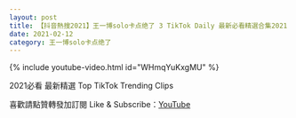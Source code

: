 ```yaml
---
layout: post
title: 【抖音熱搜2021】王一博solo卡点绝了 3 TikTok Daily 最新必看精選合集2021 02 12
date: 2021-02-12
category: 王一博solo卡点绝了
---
```


{% include youtube-video.html id="WHmqYuKxgMU" %}

2021必看 最新精選 Top TikTok Trending Clips

喜歡請點贊轉發加訂閱 Like & Subscribe：[YouTube](https://www.youtube.com/channel/UCAoR7VcanIPd04uEq_GIylA/videos)

